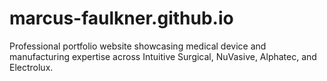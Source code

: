 # marcus-faulkner.github.io
Professional portfolio website showcasing medical device and manufacturing expertise across Intuitive Surgical, NuVasive, Alphatec, and Electrolux.
